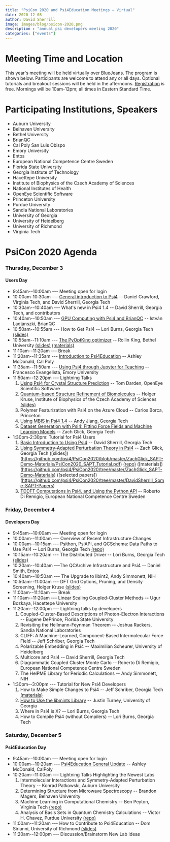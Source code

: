 ```yaml
---
title: "PsiCon 2020 and Psi4Education Meetings — Virtual"
date: 2020-12-08
author: David Sherrill
image: images/blog/psicon-2020.png
description : "annual psi developers meeting 2020"
categories: ["events"]
---
```


# Meeting Time and Location

This year's meeting will be held virtually over BlueJeans.
The program is shown below.
Participants are welcome to attend any or all days.
Optional tutorials and breakout sessions will be held in the afternoons.
[Registration](https://forms.gle/S63JcyRgM5DpihGE8) is free.
Mornings will be 10am-12pm; all times in Eastern Standard Time.

# Participating Institutions, Speakers

* Auburn University
* Belhaven University
* Bethel University
* BrianQC
* Cal Poly San Luis Obispo 
* Emory University
* Entos
* European National Competence Centre Sweden
* Florida State University
* Georgia Institute of Technology
* Hacettepe University
* Institute of Biophysics of the Czech Academy of Sciences
* National Institutes of Health
* OpenEye Scientific Software
* Princeton University
* Purdue University
* Sandia National Laboratories
* University of Georgia
* University of Heidelberg
* University of Richmond
* Virginia Tech

<!--
# Participating Institutions, Attendees

* Auburn University
* Belhaven University
* Bethel University
* BrianQC
#* Bristol-Myers Squibb
* Cal Poly San Luis Obispo 
* Emory University
* Entos
* European National Competence Centre Sweden
* Florida State University
#* Franklin & Marshall College
#* Fritz Haber Institute
* Georgia Institute of Technology
#* Georgia Southern University
#* Georgia State University
* Hacettepe University
#* Hylleraas Centre for Quantum Molecular Sciences
* Institute of Biophysics of the Czech Academy of Sciences
#* Khalifa University
#* McMaster University
#* Morehouse College
* National Institutes of Health
#* Open Force Field Initiative / MSKCC
* OpenEye Scientific Software
#* Pontificia Universidad Católica de Chile
* Princeton University
* Purdue University
* Sandia National Laboratories
#* Universidad de Concepción
#* University of California, Berkeley
* University of Georgia
* University of Heidelberg
#* University of Mississippi
#* University of Oxford
* University of Richmond
* Virginia Tech

-->

# PsiCon 2020 Agenda

### Thursday, December 3
#### Users Day

* 9:45am--10:00am --- Meeting open for login
* 10:00am-10:30am --- [General introduction to Psi4](https://www.youtube.com/watch?v=1WybjSppXTg) -- Daniel Crawford, Virginia Tech, and David Sherrill, Georgia Tech
* 10:30am--10:40am --- What's new in Psi4 1.4 -- David Sherrill, Georgia Tech, and contributors
* 10:40am--10:50am --- [GPU Computing with Psi4 and BrianQC](https://www.youtube.com/watch?v=PT7dWp6aAEQ) -- István Ladjánszki, BrianQC
* 10:50am--10:55am --- How to Get Psi4 -- Lori Burns, Georgia Tech [(slides)](https://github.com/psi4/PsiCon2020/blob/master/LoriBurns_2020_How-to-get-Psi4.pdf)
* 10:55am--11:10am --- [The PyOptKing optimizer](https://www.youtube.com/watch?v=WQBvTRbLPvc) -- Rollin King, Bethel University [(slides)](https://github.com/psi4/PsiCon2020/blob/master/RollinKing_OptKing/optking-psicon20.pdf) [(materials)](https://github.com/psi4/PsiCon2020/tree/master/RollinKing_OptKing)
* 11:10am--11:20am --- Break
* 11:20am--11:35am --- [Introduction to Psi4Education](https://www.youtube.com/watch?v=uhNjFcTsGo8) -- Ashley McDonald, Cal Poly
* 11:35am--11:50am --- [Using Psi4 through Jupyter for Teaching](https://www.youtube.com/watch?v=ItNdmODVgp0) -- Francesco Evangelista, Emory University
* 11:50am--12:20pm --- Lightning Talks
  1. [Using Psi4 for Crystal Structure Prediction](https://www.youtube.com/watch?v=DW3DHnFqspI) -- Tom Darden, OpenEye Scientific Software
  1. [Quantum-based Structure Refinement of Biomolecules](https://www.youtube.com/watch?v=d_1jgrcyIuA) -- Holger Kruse, Institute of Biophysics of the Czech Academy of Sciences [(slides)](https://github.com/psi4/PsiCon2020/blob/master/HolgerKruse_2020_Quantum-based_Structure_Refinement.pdf)
  1. Polymer Featurization with Psi4 on the Azure Cloud -- Carlos Borca, Princeton
  1. [Using MBIS in Psi4 1.4](https://www.youtube.com/watch?v=9oIuK2O6TLg) -- Andy Jiang, Georgia Tech
  1. [Dataset Generation with Psi4: Fitting Force Fields and Machine Learning Models](https://www.youtube.com/watch?v=lKBJmj2GgVw) -- Zach Glick, Georgia Tech
* 1:30pm-2:30pm: Tutorial for Psi4 Users
  1. [Basic Introduction to Using Psi4](https://www.youtube.com/watch?v=Z0gmVDI5mkQ) -- David Sherrill, Georgia Tech
  1. [Using Symmetry-Adapted Perturbation Theory in Psi4](https://www.youtube.com/watch?v=mKhbBoiklNE) -- Zach Glick, Georgia Tech ([slides])(https://github.com/psi4/PsiCon2020/blob/master/ZachGlick_SAPT-Demo-Materials/PsiCon2020_SAPT_Tutorial.pdf) [(repo)](https://github.com/zachglick/PsiCon2020-SAPT) ([materials])(https://github.com/psi4/PsiCon2020/tree/master/ZachGlick_SAPT-Demo-Materials) ([selected papers])(https://github.com/psi4/PsiCon2020/tree/master/DavidSherrill_Some-SAPT-Papers)
  1. [TDDFT Computations in Psi4, and Using the Python API](https://www.youtube.com/watch?v=MmG-g3SEFbk) -- Roberto Di Remigio, European National Competence Centre Sweden

### Friday, December 4
#### Developers Day

* 9:45am--10:00am --- Meeting open for login
* 10:00am--11:00am --- Overview of Recent Infrastructure Changes
* 10:00am--10:15am --- Psithon, PsiAPI, and QCSchema: Data Paths to Use Psi4 -- Lori Burns, Georgia Tech [(repo)](https://github.com/psi4/PsiCon2020/blob/master/LoriBurns_2020_Psithon-PsiAPI-QCSchema.ipynb)
* 10:15am--10:20am --- The Distributed Driver -- Lori Burns, Georgia Tech [(slides)](https://github.com/psi4/PsiCon2020/blob/master/LoriBurns_2020_Distributed-driver.pdf)
* 10:20am--10:40am ---The QCArchive Infrastructure and Psi4 -- Daniel Smith, Entos
* 10:40am--10:50am --- The Upgrade to libint2, Andy Simmonett, NIH
* 10:50am--11:00am --- DFT Grid Options, Pruning, and Density Screening, Holger Kruse [(slides)](https://github.com/psi4/PsiCon2020/blob/master/HolgerKruse_2020_DFT_grid_options.pdf)
* 11:00am--11:10am --- Break
* 11:10am--11:20am --- Linear Scaling Coupled-Cluster Methods -- Ugur Bozkaya, Hacettepe University
* 11:20am--12:00pm --- Lightning talks by developers
  1. Coupled-Cluster-Based Descriptions of Photon-Electron Interactions -- Eugene DePrince, Florida State University
  1. Revisiting the Hellmann-Feynman Theorem -- Joshua Rackers, Sandia National Laboratories
  1. CLIFF: A Machine-Learned, Component-Based Intermolecular Force Field -- Jeff Schriber, Georgia Tech
  1. Polarizable Embedding in Psi4 -- Maximilian Scheurer, University of Heidelberg
  1. Multicore and Psi4 -- David Sherrill, Georgia Tech
  1. Diagrammatic Coupled Cluster Monte Carlo -- Roberto Di Remigio, European National Competence Centre Sweden
  1. The HelPME Library for Periodic Calculations -- Andy Simmonett, NIH
* 1:30pm--3:00pm --- Tutorial for New Psi4 Developers
  1. How to Make Simple Changes to Psi4 -- Jeff Schriber, Georgia Tech [(materials)](https://github.com/psi4/PsiCon2020/tree/master/JeffSchriber_GithubProcess)
  1. [How to Use the libmints Library](https://www.youtube.com/watch?v=dvzS3RwL6Do) -- Justin Turney, University of Georgia
  1. Where in Psi4 is X? -- Lori Burns, Georgia Tech
  1. How to Compile Psi4 (without Compilers) -- Lori Burns, Georgia Tech

### Saturday, December 5
#### Psi4Education Day

* 9:45am--10:00am --- Meeting open for login
* 10:00am--10:20am --- [Psi4Education General Update](https://www.youtube.com/watch?v=x3zqC4vJKSw) -- Ashley McDonald, CalPoly
* 10:20am--11:00am --- Lightning Talks Highlighting the Newest Labs
  1. Intermolecular Interactions and Symmetry-Adapted Perturbation Theory -- Konrad Patkowski, Auburn University
  1. Determining Structure from Microwave Spectroscopy -- Brandon Magers, Belhaven University
  1. Machine Learning in Computational Chemistry -- Ben Peyton, Virginia Tech [(repo)](https://github.com/Psi4Education/psi4education/blob/master/labs/Machine_Learning/Machine_Learning_Student.ipynb)
  1. Analysis of Basis Sets in Quantum Chemistry Calculations -- Victor H. Chavez, Purdue University [(repo)](https://github.com/Psi4Education/psi4education/blob/master/labs/Basis_Sets/Basis_Sets_student.ipynb)
* 11:00am--11:20am --- How to Contribute to Psi4Education -- Dom Sirianni, University of Richmond [(slides)](https://github.com/psi4/PsiCon2020/blob/master/DomSirianni_2020_contributing-to-psi4education.pptx)
* 11:20am--12:00pm --- Discussion/Brainstorm New Lab Ideas

